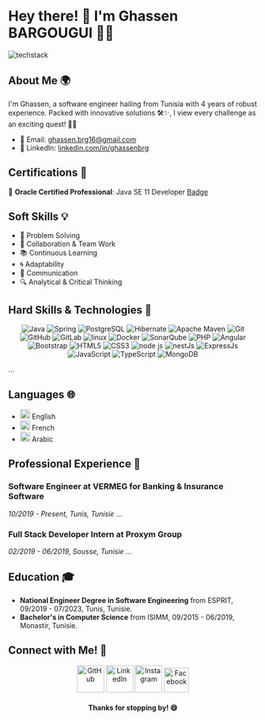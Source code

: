 <!-- Header -->
# Hey there! 🌟 I'm Ghassen BARGOUGUI 👨‍💻

<!-- TechStack -->
![techstack](https://gcdnb.pbrd.co/images/6ddZqKsFlQZo.png)

<!-- Short Introduction -->
## **About Me 🌍**
<p>I'm Ghassen, a software engineer hailing from Tunisia with 4 years of robust experience. Packed with innovative solutions 🛠✨, I view every challenge as an exciting quest! 🚀🎉</p>

<!-- Contact Info -->
- 📧 Email: [ghassen.brg16@gmail.com](mailto:ghassen.brg16@gmail.com)
- 💼 LinkedIn: [linkedin.com/in/ghassenbrg](https://linkedin.com/in/ghassenbrg)

## **Certifications 📜**
🏅 **Oracle Certified Professional**: Java SE 11 Developer 
[Badge](http://bit.ly/ocp11gb)

## **Soft Skills 💡**
- 🧠 Problem Solving 
- 🤝 Collaboration & Team Work 
- 📚 Continuous Learning 
- 🌀 Adaptability 
- 💬 Communication 
- 🔍 Analytical & Critical Thinking

## **Hard Skills & Technologies 💼**
<p align="center">
<!-- Replace these badges with the ones that represent your skills -->
<img src="https://img.shields.io/badge/Java-ED8B00?style=for-the-badge&logo=java&logoColor=white" alt="Java"/>
<img src="https://img.shields.io/badge/Spring-339933?style=for-the-badge&logo=Spring&logoColor=white" alt="Spring"/>
<img src="https://img.shields.io/badge/PostgreSQL-4169E1?style=for-the-badge&logo=PostgreSQL&logoColor=white" alt="PostgreSQL"/>
<img src="https://img.shields.io/badge/Hibernate-59666C?style=for-the-badge&logo=Hibernate&logoColor=white" alt="Hibernate"/>
<img src="https://img.shields.io/badge/Apache Maven-777BB4?style=for-the-badge&logo=Apache Maven&logoColor=white" alt="Apache Maven"/>
<img src="https://img.shields.io/badge/GIT-E44C30?style=for-the-badge&logo=git&logoColor=white" alt="Git"/>
<img src="https://img.shields.io/badge/GitHub-100000?style=for-the-badge&logo=github&logoColor=white" alt="GitHub"/>
<img src="https://img.shields.io/badge/GitLab-330F63?style=for-the-badge&logo=gitlab&logoColor=white " alt="GitLab"/>
<img src="https://img.shields.io/badge/Linux-FCC624?style=for-the-badge&logo=linux&logoColor=black" alt="linux"/>
<img src="https://img.shields.io/badge/Docker-27338e?style=for-the-badge&logo=docker&logoColor=white" alt="Docker"/>
<img src="https://img.shields.io/badge/SonarQube-4E9BCD?style=for-the-badge&logo=SonarQube&logoColor=black" alt="SonarQube"/>
<img src="https://img.shields.io/badge/PHP-777BB4?style=for-the-badge&logo=PHP&logoColor=white" alt="PHP"/>
<img src="https://img.shields.io/badge/Angular-DD0031?style=for-the-badge&logo=Angular&logoColor=white" alt="Angular"/>
<img src="https://img.shields.io/badge/Bootstrap-7952B3?style=for-the-badge&logo=Bootstrap&logoColor=white" alt="Bootstrap"/>
<img src="https://img.shields.io/badge/HTML5-E34F26?style=for-the-badge&logo=HTML5&logoColor=white" alt="HTML5"/>
<img src="https://img.shields.io/badge/CSS3-1572B6?style=for-the-badge&logo=CSS3&logoColor=white" alt="CSS3"/> 
<img src="https://img.shields.io/badge/Node.js-339933?style=for-the-badge&logo=nodedotjs&logoColor=white" alt="node js"/>
<img src="https://img.shields.io/badge/nestjs-E0234E?style=for-the-badge&logo=nestjs&logoColor=white" alt="nestJs"/>
<img src="https://img.shields.io/badge/ExpressJs-59666C?style=for-the-badge&logo=Express&logoColor=white" alt="ExpressJs"/>
<img src="https://img.shields.io/badge/JavaScript-F7DF1E?style=for-the-badge&logo=JavaScript&logoColor=white" alt="JavaScript"/>
<img src="https://img.shields.io/badge/TypeScript-4169E1?style=for-the-badge&logo=TypeScript&logoColor=white" alt="TypeScript"/>
<img src="https://img.shields.io/badge/MongoDB-339933?style=for-the-badge&logo=MongoDB&logoColor=white" alt="MongoDB"/>


... <!-- Add as many as you need -->
</p>

## **Languages 🌐**
- <img src="https://cdn-icons-png.flaticon.com/512/317/317348.png" height="20px" alt="English" /> English
- <img src="https://cdn-icons-png.flaticon.com/512/317/317182.png" height="20px" alt="French" /> French
- <img src="https://cdn-icons-png.flaticon.com/512/317/317340.png" height="20px" alt="Arabic" /> Arabic

## **Professional Experience 💼**
### **Software Engineer at VERMEG for Banking & Insurance Software**
*10/2019 - Present, Tunis, Tunisie*
... <!-- Add all the tasks and achievements -->

### **Full Stack Developer Intern at Proxym Group**
*02/2019 - 06/2019, Sousse, Tunisie*
... <!-- Add all the tasks and achievements -->

## **Education 🎓**
- **National Engineer Degree in Software Engineering** from ESPRIT, 09/2019 - 07/2023, Tunis, Tunisie.
- **Bachelor's in Computer Science** from ISIMM, 09/2015 - 06/2019, Monastir, Tunisie.

## **Connect with Me! 📲**
<p align="center">
<a href="https://github.com/ghassenbrg"><img src="https://img.icons8.com/?size=512&id=118553&format=png" width="55px" alt="GitHub"/></a>
<a href="https://linkedin.com/in/ghassenbrg"><img src="https://img.icons8.com/?size=512&id=108812&format=png" width="55px" alt="LinkedIn"/></a>
<a href="https://www.instagram.com/gaston.brg"><img src="https://img.icons8.com/?size=512&id=TEYr8ETaIfBJ&format=png" width="55px" alt="Instagram"/></a>
<a href="https://www.facebook.com/ghassen.brg"><img src="https://img.icons8.com/?size=512&id=118555&format=png" width="50px" alt="Facebook"/></a>
</p>

<h4 align="center">Thanks for stopping by! 😄</h4>
